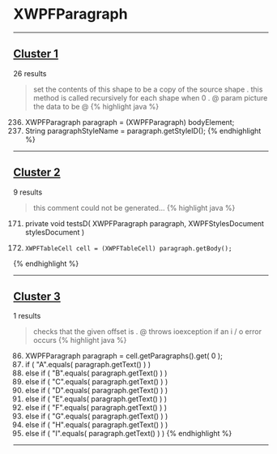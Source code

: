 # XWPFParagraph

***

## [Cluster 1](./1)
26 results
> set the contents of this shape to be a copy of the source shape . this method is called recursively for each shape when 0 . @ param picture the data to be @ 
{% highlight java %}
236. XWPFParagraph paragraph = (XWPFParagraph) bodyElement;
237. String paragraphStyleName = paragraph.getStyleID();
{% endhighlight %}

***

## [Cluster 2](./2)
9 results
> this comment could not be generated...
{% highlight java %}
171. private void testsD( XWPFParagraph paragraph, XWPFStylesDocument stylesDocument )
174.     XWPFTableCell cell = (XWPFTableCell) paragraph.getBody();
{% endhighlight %}

***

## [Cluster 3](./3)
1 results
> checks that the given offset is . @ throws ioexception if an i / o error occurs 
{% highlight java %}
86. XWPFParagraph paragraph = cell.getParagraphs().get( 0 );
87. if ( "A".equals( paragraph.getText() ) )
91. else if ( "B".equals( paragraph.getText() ) )
95. else if ( "C".equals( paragraph.getText() ) )
99. else if ( "D".equals( paragraph.getText() ) )
103. else if ( "E".equals( paragraph.getText() ) )
107. else if ( "F".equals( paragraph.getText() ) )
111. else if ( "G".equals( paragraph.getText() ) )
115. else if ( "H".equals( paragraph.getText() ) )
119. else if ( "I".equals( paragraph.getText() ) )
{% endhighlight %}

***

